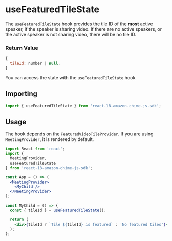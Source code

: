 # useFeaturedTileState

The `useFeaturedTileState` hook provides the tile ID of the **most** active speaker, if the speaker is sharing video. If there are no active speakers, or the active speaker is not sharing video, there will be no tile ID.

### Return Value

```javascript
{
  tileId: number | null;
}
```

You can access the state with the `useFeaturedTileState` hook.

## Importing

```javascript
import { useFeaturedTileState } from 'react-18-amazon-chime-js-sdk';
```

## Usage

The hook depends on the `FeaturedVideoTileProvider`. If you are using `MeetingProvider`, it is rendered by default.

```jsx
import React from 'react';
import {
  MeetingProvider,
  useFeaturedTileState
} from 'react-18-amazon-chime-js-sdk';

const App = () => (
  <MeetingProvider>
    <MyChild />
  </MeetingProvider>
);

const MyChild = () => {
  const { tileId } = useFeaturedTileState();

  return (
    <div>{tileId ? `Tile ${tileId} is featured` : 'No featured tiles'}</div>
  );
};
```